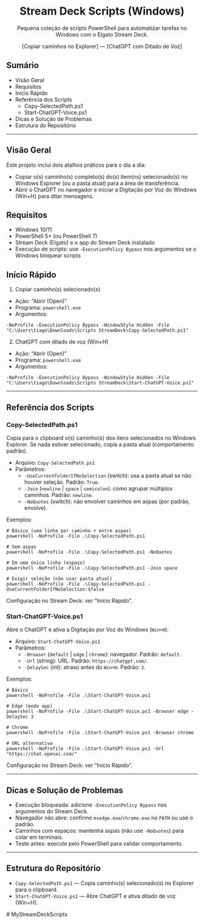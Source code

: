<div align="center">

# Stream Deck Scripts (Windows)

Pequena coleção de scripts PowerShell para automatizar tarefas no Windows com o Elgato Stream Deck.

[Copiar caminhos no Explorer] — [ChatGPT com Ditado de Voz]

</div>

## Sumário

- Visão Geral
- Requisitos
- Início Rápido
- Referência dos Scripts
  - Copy-SelectedPath.ps1
  - Start-ChatGPT-Voice.ps1
- Dicas e Solução de Problemas
- Estrutura do Repositório

---

## Visão Geral

Este projeto inclui dois atalhos práticos para o dia a dia:

- Copiar o(s) caminho(s) completo(s) do(s) item(ns) selecionado(s) no Windows Explorer (ou a pasta atual) para a área de transferência.
- Abrir o ChatGPT no navegador e iniciar a Digitação por Voz do Windows (Win+H) para ditar mensagens.

## Requisitos

- Windows 10/11
- PowerShell 5+ (ou PowerShell 7)
- Stream Deck (Elgato) e o app do Stream Deck instalado
- Execução de scripts: use `-ExecutionPolicy Bypass` nos argumentos se o Windows bloquear scripts

## Início Rápido

1) Copiar caminho(s) selecionado(s)

- Ação: “Abrir (Open)”
- Programa: `powershell.exe`
- Argumentos:
```
-NoProfile -ExecutionPolicy Bypass -WindowStyle Hidden -File "C:\Users\tiago\Downloads\Scripts StreamDeck\Copy-SelectedPath.ps1"
```

2) ChatGPT com ditado de voz (Win+H)

- Ação: “Abrir (Open)”
- Programa: `powershell.exe`
- Argumentos:
```
-NoProfile -ExecutionPolicy Bypass -WindowStyle Hidden -File "C:\Users\tiago\Downloads\Scripts StreamDeck\Start-ChatGPT-Voice.ps1"
```

---

## Referência dos Scripts

### Copy-SelectedPath.ps1

Copia para o clipboard o(s) caminho(s) dos itens selecionados no Windows Explorer. Se nada estiver selecionado, copia a pasta atual (comportamento padrão).

- Arquivo: `Copy-SelectedPath.ps1`
- Parâmetros:
  - `-UseCurrentFolderIfNoSelection` (switch): usa a pasta atual se não houver seleção. Padrão: `True`.
  - `-Join` (`newline` | `space` | `semicolon`): como agrupar múltiplos caminhos. Padrão: `newline`.
  - `-NoQuotes` (switch): não envolver caminhos em aspas (por padrão, envolve).

Exemplos:
```
# Básico (uma linha por caminho + entre aspas)
powershell -NoProfile -File .\Copy-SelectedPath.ps1

# Sem aspas
powershell -NoProfile -File .\Copy-SelectedPath.ps1 -NoQuotes

# Em uma única linha (espaço)
powershell -NoProfile -File .\Copy-SelectedPath.ps1 -Join space

# Exigir seleção (não usar pasta atual)
powershell -NoProfile -File .\Copy-SelectedPath.ps1 -UseCurrentFolderIfNoSelection:$false
```

Configuração no Stream Deck: ver “Início Rápido”.

### Start-ChatGPT-Voice.ps1

Abre o ChatGPT e ativa a Digitação por Voz do Windows (`Win+H`).

- Arquivo: `Start-ChatGPT-Voice.ps1`
- Parâmetros:
  - `-Browser` (`default` | `edge` | `chrome`): navegador. Padrão: `default`.
  - `-Url` (string): URL. Padrão: `https://chatgpt.com/`.
  - `-DelaySec` (int): atraso antes do `Win+H`. Padrão: `3`.

Exemplos:
```
# Básico
powershell -NoProfile -File .\Start-ChatGPT-Voice.ps1

# Edge (modo app)
powershell -NoProfile -File .\Start-ChatGPT-Voice.ps1 -Browser edge -DelaySec 3

# Chrome
powershell -NoProfile -File .\Start-ChatGPT-Voice.ps1 -Browser chrome

# URL alternativa
powershell -NoProfile -File .\Start-ChatGPT-Voice.ps1 -Url "https://chat.openai.com/"
```

Configuração no Stream Deck: ver “Início Rápido”.

---

## Dicas e Solução de Problemas

- Execução bloqueada: adicione `-ExecutionPolicy Bypass` nos argumentos do Stream Deck.
- Navegador não abre: confirme `msedge.exe`/`chrome.exe` no `PATH` ou use o padrão.
- Caminhos com espaços: mantenha aspas (não use `-NoQuotes`) para colar em terminais.
- Teste antes: execute pelo PowerShell para validar comportamento.

---

## Estrutura do Repositório

- `Copy-SelectedPath.ps1` — Copia caminho(s) selecionado(s) no Explorer para o clipboard.
- `Start-ChatGPT-Voice.ps1` — Abre ChatGPT e ativa ditado de voz (Win+H).

#   M y S t r e a m D e c k S c r i p t s  
 
